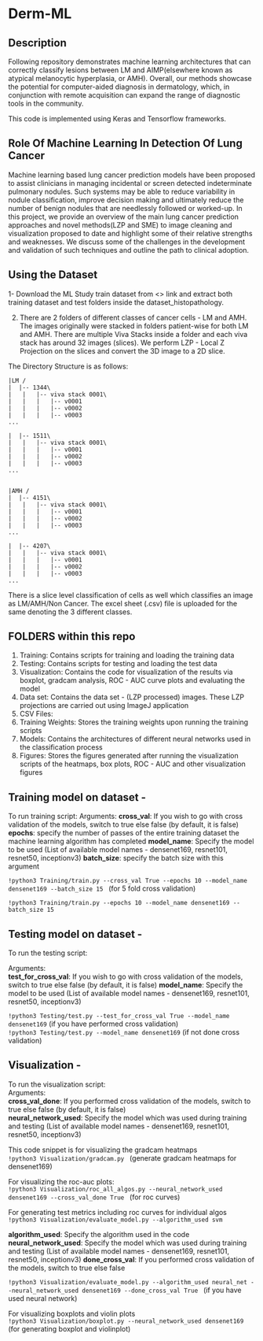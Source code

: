 # Derm-ML
## Description

Following repository demonstrates machine learning architectures that can correctly classify lesions between LM and AIMP(elsewhere known as atypical melanocytic hyperplasia, or AMH). Overall, our methods showcase the potential for computer-aided diagnosis in dermatology, which, in conjunction with remote acquisition can expand the range of diagnostic tools in the community. 


This code is implemented using Keras and Tensorflow frameworks.

## Role Of Machine Learning In Detection Of Lung Cancer

Machine learning based lung cancer prediction models have been proposed to assist clinicians in managing incidental or screen detected indeterminate pulmonary nodules. Such systems may be able to reduce variability in nodule classification, improve decision making and ultimately reduce the number of benign nodules that are needlessly followed or worked-up. In this project, we provide an overview of the main lung cancer prediction approaches and novel methods(LZP and SME) to image cleaning and visualization proposed to date and highlight some of their relative strengths and weaknesses. We discuss some of the challenges in the development and validation of such techniques and outline the path to clinical adoption.

## Using the Dataset

1- Download the ML Study train dataset from <> link and extract both training dataset and test folders inside the dataset_histopathology.

2. There are 2 folders of different classes of cancer cells - LM and AMH.
The images originally were stacked in folders patient-wise for both LM and AMH. There are multiple Viva Stacks inside a folder and each viva stack has around 32 images (slices).
We perform LZP - Local Z Projection on the slices and convert the 3D image to a 2D slice.

The Directory Structure is as follows:<br/>
```
|LM /
|  |-- 1344\
|	|	|-- viva stack 0001\
|	|	|	|-- v0001
|	|	|	|-- v0002
|	|	|	|-- v0003
... 

|  |-- 1511\
|	|	|-- viva stack 0001\
|	|	|	|-- v0001
|	|	|	|-- v0002
|	|	|	|-- v0003
... 


|AMH /
|  |-- 4151\
|	|	|-- viva stack 0001\
|	|	|	|-- v0001
|	|	|	|-- v0002
|	|	|	|-- v0003
... 

|  |-- 4207\
|	|	|-- viva stack 0001\
|	|	|	|-- v0001
|	|	|	|-- v0002
|	|	|	|-- v0003
... 
 ```
There is a slice level classification of cells as well which classifies an image as LM/AMH/Non Cancer.
The excel sheet (.csv) file is uploaded for the same denoting the 3 different classes.<br/>

## FOLDERS within this repo<br/>

1.	Training: Contains scripts for training and loading the training data
2.	Testing: Contains scripts for testing and loading the test data
3.	Visualization: Contains the code for visualization of the results via boxplot, gradcam analysis, ROC - AUC curve plots and evaluating the model
4.	Data set: Contains the data set -  (LZP processed) images. These LZP projections are carried out using ImageJ application 
5.	CSV Files: 
6.	Training Weights: Stores the training weights upon running the training scripts
7.	Models: Contains the architectures of different neural networks used in the classification process
8.	Figures: Stores the figures generated after running the visualization scripts of the heatmaps, box plots, ROC - AUC and other visualization figures

## Training model on dataset -<br/>

To run training script:
Arguments:
**cross_val**: If you wish to go with cross validation of the models, switch to true else false (by   default, it is false)
**epochs**: specify the number of passes of the entire training dataset the machine learning algorithm has completed
**model_name**: Specify the model to be used (List of available model names - densenet169, resnet101, resnet50, inceptionv3)
**batch_size**: specify the batch size with this argument<br/>
 
```!python3 Training/train.py --cross_val True --epochs 10 --model_name densenet169 --batch_size 15 ```  (for 5 fold cross validation)<br/>

```!python3 Training/train.py --epochs 10 --model_name densenet169 --batch_size 15```


## Testing model on dataset -

To run the testing script:

Arguments:<br/>
**test_for_cross_val**: If you wish to go with cross validation of the models, switch to true else false (by   default, it is false)
**model_name**: Specify the model to be used (List of available model names - densenet169, resnet101, resnet50, inceptionv3)<br/>

```!python3 Testing/test.py --test_for_cross_val True --model_name densenet169```  (if you have performed cross validation)<br/>
```!python3 Testing/test.py --model_name densenet169```  (if not done cross validation)<br/>

## Visualization - 

To run the visualization script:<br/>
Arguments:<br/>
**cross_val_done**: If you performed cross validation of the models, switch to true else false (by   default, it is false)<br/>
**neural_network_used**: Specify the model which was used during training and testing (List of available model names - densenet169, resnet101, resnet50, inceptionv3)<br/>


This code snippet is for visualizing the gradcam heatmaps<br/>
```!python3 Visualization/gradcam.py ``` (generate gradcam heatmaps for densenet169)<br/>

For visualizing the roc-auc plots:<br/>
```!python3 Visualization/roc_all_algos.py --neural_network_used densenet169 --cross_val_done True ``` (for roc curves)<br/>

For generating test metrics including roc curves for individual algos <br/>
```!python3 Visualization/evaluate_model.py --algorithm_used svm  ```

**algorithm_used**: Specify the algorithm used in the code<br/>
**neural_network_used**: Specify the model which was used during training and testing (List of available model names - densenet169, resnet101, resnet50, inceptionv3)
**done_cross_val**: If you performed cross validation of the models, switch to true else false<br/>

```!python3 Visualization/evaluate_model.py --algorithm_used neural_net --neural_network_used densenet169 --done_cross_val True ```  (if you have used neural network)

For visualizing boxplots and violin plots <br/>
```!python3 Visualization/boxplot.py --neural_network_used densenet169 ``` (for generating boxplot and violinplot)


